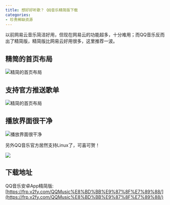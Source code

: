 ```yaml
---
title: 想好好听歌？ QQ音乐精简版下载
categories:
- 珍贵稀缺资源
---
```


以前网易云音乐简洁好用，但现在网易云的功能超多，十分难用；而QQ音乐反而出了精简版，精简版比网易云好用很多，这里推荐一波。

## 精简的首页布局

![精简的首页布局](https://cdn.fangyuanxiaozhan.com/assets/1652272082437RjZD1tNF.jpeg)


## 支持官方推送歌单

![精简的首页布局](https://cdn.fangyuanxiaozhan.com/assets/16522721376367AJwzF2m.jpeg)

## 播放界面很干净

![播放界面很干净](https://cdn.fangyuanxiaozhan.com/assets/1652272175205nYsx57zs.jpeg)

另外QQ音乐官方居然支持Linux了，可喜可贺！

![](https://cdn.fangyuanxiaozhan.com/assets/1652272509048ASQYkYdQ.png)

## 下载地址

QQ音乐安卓App精简版: [https://frp.v2fy.com/QQMusic%E8%BD%BB%E9%87%8F%E7%89%88/](https://frp.v2fy.com/QQMusic%E8%BD%BB%E9%87%8F%E7%89%88/)

